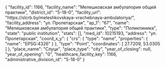 {
    "facility_id": 1166,
    "facility_name": "Мелешковская амбулатория общей практики",
    "district_id": "5-18-0",
    "facility_url": "https:\/\/slcrb.by\/meleshkovskaya-vrachebnaya-ambulatoriya\/",
    "facility_address": "ул. Пролетарская",
    "ap_1": "67",
    "name": "Мелешковская амбулатория общей практики",
    "type": "Поликлиника",
    "state": "public institution",
    "stats": [],
    "med_id": 10215193,
    "address": "ул. Пролетарская",
    "coord_x_y": {
        "crs": {
            "type": "name",
            "properties": {
                "name": "EPSG:4326"
            }
        },
        "type": "Point",
        "coordinates": [
            27.7209,
            53.0305
        ]
    },
    "place_name": "Слуцк",
    "place_type": "city",
    "year_of_closing": null,
    "year_of_opening": "0",
    "healthcare_facility_key": 1166,
    "administrative_division_id": "5-18-0"
}